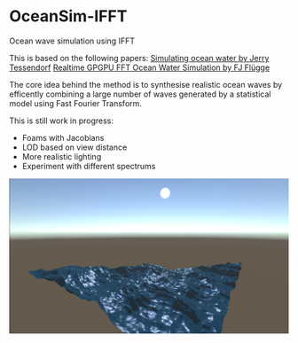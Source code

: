 # OceanSim-IFFT

Ocean wave simulation using IFFT

This is based on the following papers:
[Simulating ocean water by Jerry Tessendorf](https://www.researchgate.net/publication/264839743_Simulating_Ocean_Water)
[Realtime GPGPU FFT Ocean Water Simulation by FJ Flügge](https://tore.tuhh.de/handle/11420/1439?locale=en)

The core idea behind the method is to synthesise realistic ocean waves by efficently combining a large number of waves generated by a statistical model using Fast Fourier Transform.

This is still work in progress:
- Foams with Jacobians
- LOD based on view distance
- More realistic lighting
- Experiment with different spectrums

![Screenshot](Screenshots/screenshot_1.png)
